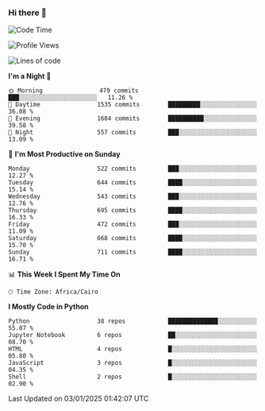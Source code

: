 ### Hi there 👋

<!--
**AMR-KELEG/AMR-KELEG** is a ✨ _special_ ✨ repository because its `README.md` (this file) appears on your GitHub profile.

Here are some ideas to get you started:

- 🔭 I’m currently working on ...
- 🌱 I’m currently learning ...
- 👯 I’m looking to collaborate on ...
- 🤔 I’m looking for help with ...
- 💬 Ask me about ...
- 📫 How to reach me: ...
- 😄 Pronouns: ...
- ⚡ Fun fact: ...
-->

<!--START_SECTION:waka-->
![Code Time](http://img.shields.io/badge/Code%20Time-0%20secs-blue)

![Profile Views](http://img.shields.io/badge/Profile%20Views-0-blue)

![Lines of code](https://img.shields.io/badge/From%20Hello%20World%20I%27ve%20Written-25.7%20million%20lines%20of%20code-blue)

**I'm a Night 🦉** 

```text
🌞 Morning                479 commits         ███░░░░░░░░░░░░░░░░░░░░░░   11.26 % 
🌆 Daytime                1535 commits        █████████░░░░░░░░░░░░░░░░   36.08 % 
🌃 Evening                1684 commits        ██████████░░░░░░░░░░░░░░░   39.58 % 
🌙 Night                  557 commits         ███░░░░░░░░░░░░░░░░░░░░░░   13.09 % 
```
📅 **I'm Most Productive on Sunday** 

```text
Monday                   522 commits         ███░░░░░░░░░░░░░░░░░░░░░░   12.27 % 
Tuesday                  644 commits         ████░░░░░░░░░░░░░░░░░░░░░   15.14 % 
Wednesday                543 commits         ███░░░░░░░░░░░░░░░░░░░░░░   12.76 % 
Thursday                 695 commits         ████░░░░░░░░░░░░░░░░░░░░░   16.33 % 
Friday                   472 commits         ███░░░░░░░░░░░░░░░░░░░░░░   11.09 % 
Saturday                 668 commits         ████░░░░░░░░░░░░░░░░░░░░░   15.70 % 
Sunday                   711 commits         ████░░░░░░░░░░░░░░░░░░░░░   16.71 % 
```


📊 **This Week I Spent My Time On** 

```text
🕑︎ Time Zone: Africa/Cairo
```

**I Mostly Code in Python** 

```text
Python                   38 repos            ██████████████░░░░░░░░░░░   55.07 % 
Jupyter Notebook         6 repos             ██░░░░░░░░░░░░░░░░░░░░░░░   08.70 % 
HTML                     4 repos             █░░░░░░░░░░░░░░░░░░░░░░░░   05.80 % 
JavaScript               3 repos             █░░░░░░░░░░░░░░░░░░░░░░░░   04.35 % 
Shell                    2 repos             █░░░░░░░░░░░░░░░░░░░░░░░░   02.90 % 
```




 Last Updated on 03/01/2025 01:42:07 UTC
<!--END_SECTION:waka-->
